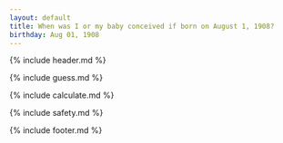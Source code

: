 ```yaml
---
layout: default
title: When was I or my baby conceived if born on August 1, 1908?
birthday: Aug 01, 1908
---
```


{% include header.md %}

{% include guess.md %}

{% include calculate.md %}

{% include safety.md %}

{% include footer.md %}



